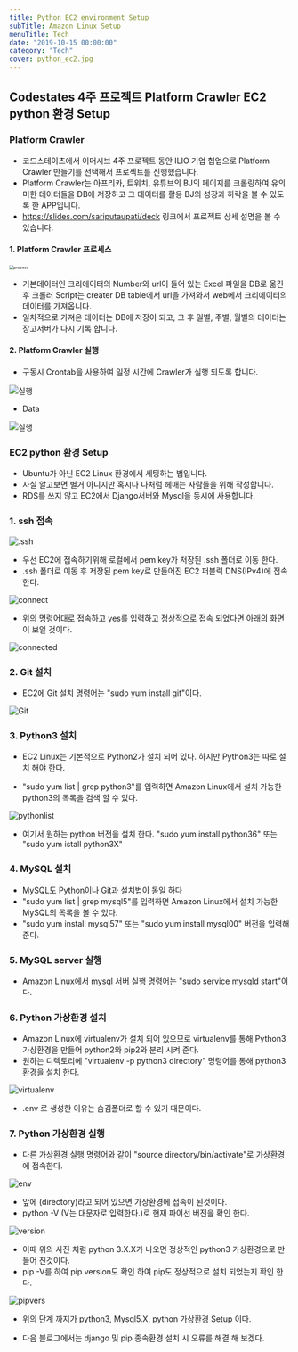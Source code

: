 ```yaml
---
title: Python EC2 environment Setup
subTitle: Amazon Linux Setup
menuTitle: Tech
date: "2019-10-15 00:00:00"
category: "Tech"
cover: python_ec2.jpg
---
```


## Codestates 4주 프로젝트 Platform Crawler EC2 python 환경 Setup

### Platform Crawler

- 코드스테이츠에서 이머시브 4주 프로젝트 동안 ILIO 기업 협업으로 Platform Crawler 만들기를 선택해서 프로젝트를 진행했습니다.
- Platform Crawler는 아프리카, 트위치, 유튜브의 BJ의 페이지를 크롤링하여 유의미한 데이터들을 DB에 저장하고 그 데이터를 활용 BJ의 성장과 하락을 볼 수 있도록 한 APP입니다.
- https://slides.com/sariputaupati/deck 링크에서 프로젝트 상세 설명을 볼 수 있습니다.

#### 1. Platform Crawler 프로세스

<img src="process.jpg" alt="process" style="zoom:50%;" />

- 기본데이터인 크리에이터의 Number와 url이 들어 있는 Excel 파일을 DB로 옮긴후 크롤러 Script는 creater DB table에서 url을 가져와서 web에서 크리에이터의 데이터를 가져옵니다.
- 일차적으로 가져온 데이터는 DB에 저장이 되고, 그 후 일별, 주별, 월별의 데이터는 장고서버가 다시 기록 합니다.

#### 2. Platform Crawler 실행

- 구동시 Crontab을 사용하여 일정 시간에 Crawler가 실행 되도록 합니다.

![실행](back.gif)

- Data

![실행](crawler.gif)



### EC2 python 환경 Setup

- Ubuntu가 아닌 EC2 Linux 환경에서 세팅하는 법입니다.
- 사실 알고보면 별거 아니지만 혹시나 나처럼 헤매는 사람들을 위해 작성합니다.
- RDS를 쓰지 않고 EC2에서 Django서버와 Mysql을 동시에 사용합니다.

### 1. ssh 접속

![.ssh](ssh.jpg)

- 우선 EC2에 접속하기위해 로컬에서 pem key가 저장된 .ssh 폴더로 이동 한다.
- .ssh 폴더로 이동 후 저장된 pem key로 만들어진 EC2 퍼블릭 DNS(IPv4)에 접속한다.

![connect](connect.jpg)

- 위의 명령어대로 접속하고 yes를 입력하고 정상적으로 접속 되었다면 아래의 화면이 보일 것이다.

![connected](connected.jpg)

### 2. Git 설치

- EC2에 Git 설치 명령어는 "sudo yum install git"이다.

![Git](git.jpg)

### 3. Python3 설치

- EC2 Linux는 기본적으로 Python2가 설치 되어 있다. 하지만 Python3는 따로 설치 해야 한다.

- "sudo yum list | grep python3"를 입력하면 Amazon Linux에서 설치 가능한 python3의 목록을 검색 할 수 있다.

![pythonlist](pythonlist.jpg)

- 여기서 원하는 python 버전을 설치 한다. "sudo yum install python36" 또는 "sudo yum istall python3X"

### 4. MySQL 설치

- MySQL도 Python이나 Git과 설치법이 동일 하다
- "sudo yum list | grep mysql5"를 입력하면 Amazon Linux에서 설치 가능한 MySQL의 목록을 볼 수 있다.
- "sudo yum install mysql57" 또는 "sudo yum install mysql00" 버전을 입력해준다.

### 5. MySQL server 실행

- Amazon Linux에서 mysql 서버 실행 명령어는 "sudo service mysqld start"이다.

### 6. Python 가상환경 설치

- Amazon Linux에 virtualenv가 설치 되어 있으므로 virtualenv를 통해 Python3 가상환경을 만들어 python2와 pip2와 분리 시켜 준다.
- 원하는 디렉토리에 "virtualenv -p python3 directory" 명령어를 통해 python3 환경을 설치 한다.

![virtualenv](virtualenv.jpg)

- .env 로 생성한 이유는 숨김폴더로 할 수 있기 때문이다.

### 7. Python 가상환경 실행

- 다른 가상환경 실행 명령어와 같이 "source directory/bin/activate"로 가상환경에 접속한다.

![env](connectenv.jpg)

- 앞에 (directory)라고 되어 있으면 가상환경에 접속이 된것이다.
- python -V (V는 대문자로 입력한다.)로 현재 파이선 버전을 확인 한다.

![version](version.jpg)

- 이때 위의 사진 처럼 python 3.X.X가 나오면 정상적인 python3 가상환경으로 만들어 진것이다.
- pip -V를 하여 pip version도 확인 하여 pip도 정상적으로 설치 되었는지 확인 한다.

![pipvers](pipver.jpg)

- 위의 단계 까지가 python3, Mysql5.X, python 가상환경 Setup 이다. 



- 다음 블로그에서는 django 및 pip 종속환경 설치 시 오류를 해결 해 보겠다.

